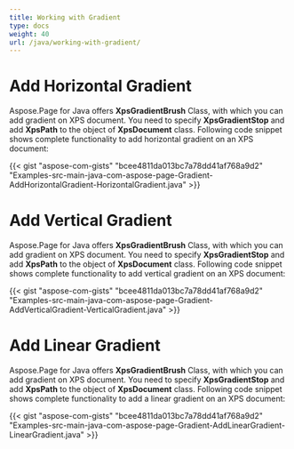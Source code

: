 ```yaml
---
title: Working with Gradient
type: docs
weight: 40
url: /java/working-with-gradient/
---
```


# **Add Horizontal Gradient**
Aspose.Page for Java offers **XpsGradientBrush** Class, with which you can add gradient on XPS document. You need to specify **XpsGradientStop** and add **XpsPath** to the object of **XpsDocument** class. Following code snippet shows complete functionality to add horizontal gradient on an XPS document:

{{< gist "aspose-com-gists" "bcee4811da013bc7a78dd41af768a9d2" "Examples-src-main-java-com-aspose-page-Gradient-AddHorizontalGradient-HorizontalGradient.java" >}}
# **Add Vertical Gradient**
Aspose.Page for Java offers **XpsGradientBrush** Class, with which you can add gradient on XPS document. You need to specify **XpsGradientStop** and add **XpsPath** to the object of **XpsDocument** class. Following code snippet shows complete functionality to add vertical gradient on an XPS document:

{{< gist "aspose-com-gists" "bcee4811da013bc7a78dd41af768a9d2" "Examples-src-main-java-com-aspose-page-Gradient-AddVerticalGradient-VerticalGradient.java" >}}
# **Add Linear Gradient**
Aspose.Page for Java offers **XpsGradientBrush** Class, with which you can add gradient on XPS document. You need to specify **XpsGradientStop** and add **XpsPath** to the object of **XpsDocument** class. Following code snippet shows complete functionality to add a linear gradient on an XPS document:

{{< gist "aspose-com-gists" "bcee4811da013bc7a78dd41af768a9d2" "Examples-src-main-java-com-aspose-page-Gradient-AddLinearGradient-LinearGradient.java" >}}
